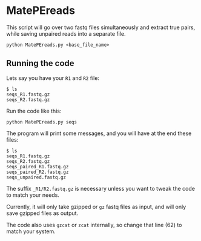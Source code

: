 # MatePEreads

This script will go over two fastq files simultaneously and extract true pairs, while saving unpaired reads into a separate file.

    python MatePEreads.py <base_file_name>

## Running the code

Lets say you have your `R1` and `R2` file:

    $ ls
    seqs_R1.fastq.gz
    seqs_R2.fastq.gz

Run the code like this:

    python MatePEreads.py seqs

The program will print some messages, and you will have at the end these files:

    $ ls
    seqs_R1.fastq.gz
    seqs_R2.fastq.gz
    seqs_paired_R1.fastq.gz
    seqs_paired_R2.fastq.gz
    seqs_unpaired.fastq.gz

The suffix `_R1/R2.fastq.gz` is necessary unless you want to tweak the code to match your needs.

Currently, it will only take gzipped or `gz` fastq files as input, and will only save gzipped files as output.

The code also uses `gzcat` or `zcat` internally, so change that line (62) to match your system.